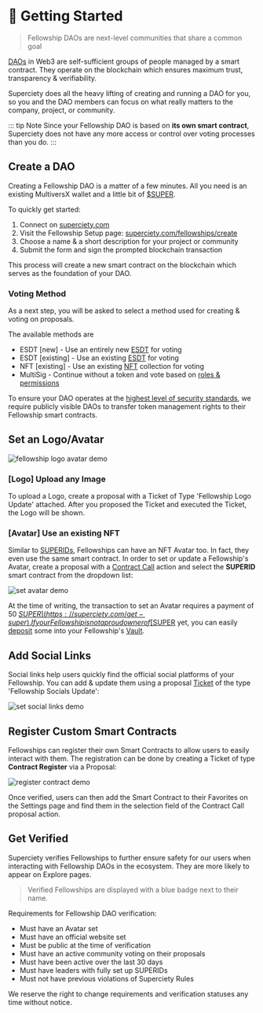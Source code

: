 # 🚀 Getting Started

> Fellowship DAOs are next-level communities that share a common goal

[DAOs](https://en.wikipedia.org/wiki/Decentralized_autonomous_organization) in Web3 are self-sufficient groups of people managed by a smart contract. They operate on the blockchain which ensures maximum trust, transparency & verifiability.

Superciety does all the heavy lifting of creating and running a DAO for you, so you and the DAO members can focus on what really matters to the company, project, or community.

::: tip Note
Since your Fellowship DAO is based on **its own smart contract**, Superciety does not have any more access or control over voting processes than you do.
:::

## Create a DAO

Creating a Fellowship DAO is a matter of a few minutes. All you need is an existing MultiversX wallet and a little bit of [$SUPER](https://superciety.com/get-super).

To quickly get started:

1. Connect on [superciety.com](https://superciety.com)
2. Visit the Fellowship Setup page: [superciety.com/fellowships/create](https://superciety.com/fellowships/create)
3. Choose a name & a short description for your project or community
4. Submit the form and sign the prompted blockchain transaction

This process will create a new smart contract on the blockchain which serves as the foundation of your DAO.

### Voting Method

As a next step, you will be asked to select a method used for creating & voting on proposals.

The available methods are

- ESDT [new] - Use an entirely new [ESDT](https://docs.elrond.com/developers/esdt-tokens/) for voting
- ESDT [existing] - Use an existing [ESDT](https://docs.elrond.com/developers/esdt-tokens/) for voting
- NFT [existing] - Use an existing [NFT](https://docs.elrond.com/developers/nft-tokens/) collection for voting
- MultiSig - Continue without a token and vote based on [roles & permissions](/basics/permissions.md)

To ensure your DAO operates at the [highest level of security standards](/basics/security.md#transferring-token-management-rights), we require publicly visible DAOs to transfer token management rights to their Fellowship smart contracts.

## Set an Logo/Avatar

![fellowship logo avatar demo](/images/fellowship-logo-avatar.png)

### [Logo] Upload any Image

To upload a Logo, create a proposal with a Ticket of Type 'Fellowship Logo Update' attached. After you proposed the Ticket and executed the Ticket, the Logo will be shown.

### [Avatar] Use an existing NFT

Similar to [SUPERIDs](/basics/superids.md), Fellowships can have an NFT Avatar too. In fact, they even use the same smart contract. In order to set or update a Fellowship's Avatar, create a proposal with a [Contract Call](/basics/actions.md#call-contract) action and select the **SUPERID** smart contract from the dropdown list:

![set avatar demo](/images/set-avatar-demo.png)

At the time of writing, the transaction to set an Avatar requires a payment of 50 [$SUPER](https://superciety.com/get-super). If your Fellowship is not a proud owner of [$SUPER](https://superciety.com/get-super) yet, you can easily [deposit](/basics/vault.md#deposit) some into your Fellowship's [Vault](/basics/vault.md).

## Add Social Links

Social links help users quickly find the official social platforms of your Fellowship. You can add & update them using a proposal [Ticket](/basics/actions.md#tickets) of the type 'Fellowship Socials Update':

![set social links demo](/images/set-social-links-demo.png)

<!-- ## Register a Username (Herotag)

Reserving a username (aka. Herotag) for the Fellowship smart contract is fairly easy using a proposal [Contract Call](/basics/actions.md#call-contract) action:

1. Create a new proposal and add a [Contract Call](/basics/actions.md#call-contract) action
2. Select your Fellowship smart contract in the dropdown field
3. Select the 'Register Dns' function
4. Enter the Fellowship smart contracts address
5. Choose a username (herotag) of your choice (**important!** make sure to add the **.elrond** suffix: myusername.elrond)
6. Propose and execute the proposal -->

## Register Custom Smart Contracts

Fellowships can register their own Smart Contracts to allow users to easily interact with them. The registration can be done by creating a Ticket of type **Contract Register** via a Proposal:

![register contract demo](/images/register-contract-demo.png)

Once verified, users can then add the Smart Contract to their Favorites on the Settings page and find them in the selection field of the Contract Call proposal action.

## Get Verified

Superciety verifies Fellowships to further ensure safety for our users when interacting with Fellowship DAOs in the ecosystem. They are more likely to appear on Explore pages.

> Verified Fellowships are displayed with a blue badge next to their name.

Requirements for Fellowship DAO verification:

- Must have an Avatar set
- Must have an official website set
- Must be public at the time of verification
- Must have an active community voting on their proposals
- Must have been active over the last 30 days
- Must have leaders with fully set up SUPERIDs
- Must not have previous violations of Superciety Rules

We reserve the right to change requirements and verification statuses any time without notice.
